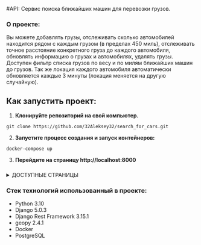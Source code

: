 #API: Сервис поиска ближайших машин для перевозки грузов.

### О проекте:
Вы можете добавлять грузы, отслеживать сколько автомобилей находится рядом с каждым грузом (в пределах 450 миль),
отслеживать точное расстояние конкретного груза до каждого автомобиля, обновлять информацию о грузах и автомобилях, удалять грузы.
Доступен фильтр списка грузов по весу и по милям ближайших машин до грузов.
Так же локация каждого автомобиля автоматически обновляется каждые 3 минуты (локация меняется на другую случайную).

## Как запустить проект:

1. **Клонируйте репозиторий на свой компьютер.**
```
git clone https://github.com/32Aleksey32/search_for_cars.git
```

2. **Запустите процесс создания и запуск контейнеров:**
```
docker-compose up
```

3. **Перейдите на страницу http://localhost:8000**


###

<details>
<summary>ДОСТУПНЫЕ СТРАНИЦЫ</summary>
 
- ### Получение списка грузов:
  ```
  GET /cargo
  ```
  
  * Response
    ```json
    [
      {
        "id": 1,
        "count_nearby_cars": 7,
        "pick_up_location": {
            "id": 29989,
            "city": "Bagdad",
            "state_name": "Arizona",
            "zip_code": "86321",
            "latitude": 34.55367,
            "longitude": -113.08895
          },
        "delivery_location": {
            "id": 7954,
            "city": "Southside",
            "state_name": "West Virginia",
            "zip_code": "25187",
            "latitude": 38.72617,
            "longitude": -82.01878
          },
        "weight": 55.0,
        "description": "jkhjj"
      }
    ] 
    ```

- ### Получение информации о конкретном грузе:
  ```
  GET /cargo/{id}
  ```
  
  * Response 
    ``` json
    {
    "id": 1,
    "pick_up_location": {
        "id": 29989,
        "city": "Bagdad",
        "state_name": "Arizona",
        "zip_code": "86321",
        "latitude": 34.55367,
        "longitude": -113.08895
    },
    "delivery_location": {
        "id": 7954,
        "city": "Southside",
        "state_name": "West Virginia",
        "zip_code": "25187",
        "latitude": 38.72617,
        "longitude": -82.01878
    },
    "weight": 55.0,
    "description": "jkhjj",
    "cars_with_distance": [
        {
          "number": "2303Z",
          "distance_to_cargo": 206.1573416400788
        }
    ]
    }
    ```
    
- ### Создание груза
  ```
  POST /cargo/
  ```
  * Body
    ```json
    {
      "pick_up_zip_code": "50539",
      "delivery_zip_code": "50542",
      "weight": 150,
      "description": "Хрупкий груз"
    }
    ```

- ### Редактирование груза
  ```
  PUT /cargo/{id}/
  ```
  
  * Body
    ```json
    {
      "weight": 120.0,
      "description": "Просто описание"
    }
    ```

- ### Удаление груза
  ```
  DELETE /cargo/{id}/
  ```
  
- ### Получение списка машин:
  ```
  GET /cars
  ```
  * Response
    ```json
    [
      {
        "id": 1,
        "location": 7,
        "number": "9846M",
        "load_capacity": 11
      }
    ] 
    ```

- ### Получение информации о машине:
  ```
  GET /cars/{id}/
  ```
  
  * Response
    ``` json
    {
      "id": 5,
      "location": 15158,
      "number": "2860L",
      "load_capacity": 77
    }
    ```

- ### Создание машины:
  ```
  POST /cars/
  ```
  
  * Body
    ``` json
    {
      "number": "3526A",
      "load_capacity": 3
    }
    ```

- ### Редактирование машины:
  ```
  PUT /cars/{id}/
  ```
  
  * Body
  ``` json
    {
      "location": 6
    }
  ```

</details>

####

### Стек технологий использованный в проекте:
- Python 3.10
- Django 5.0.3
- Django Rest Framework 3.15.1
- geopy 2.4.1
- Docker
- PostgreSQL